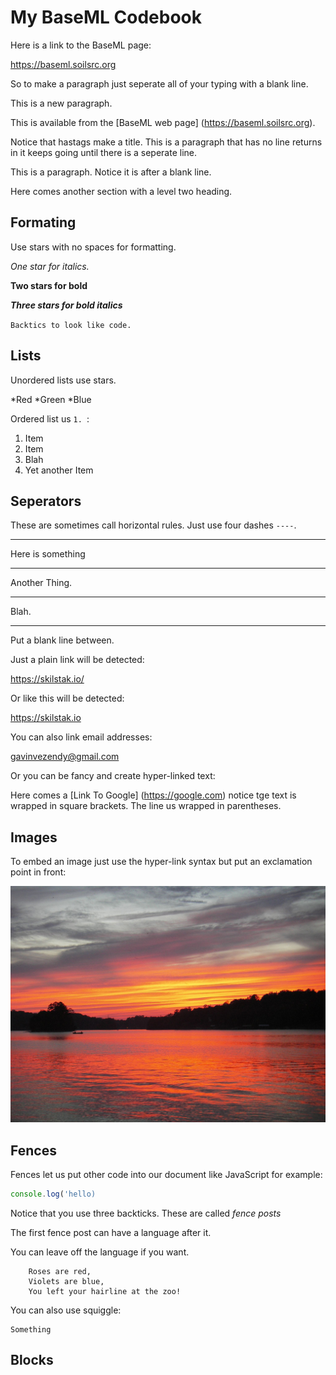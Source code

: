 # My BaseML Codebook

Here is a link to the BaseML page:

https://baseml.soilsrc.org

So to make a paragraph just seperate all of your typing with a blank line.

This is a new paragraph.

This is available from the [BaseML web page] (https://baseml.soilsrc.org).

Notice that hastags make a title.  This is a paragraph that has no line returns in it keeps going until there is a seperate line. 

This is a paragraph. Notice it is after a blank line.

Here comes another section with a level two heading.

## Formating

Use stars with no spaces for formatting.

*One star for italics.*

**Two stars for bold**

***Three stars for bold italics***

`Backtics to look like code.`

## Lists

Unordered lists use stars.

*Red
*Green
*Blue

Ordered list us `1. `:

1. Item
1. Item
1. Blah
1. Yet another Item

## Seperators

These are sometimes call horizontal rules. Just use four dashes `----`.

----


Here is something

----

Another Thing.

----

Blah.

----

Put a blank line between.

Just a plain link will be detected:

https://skilstak.io/

Or like this will be detected:

<https://skilstak.io>

You can also link email addresses:

<gavinvezendy@gmail.com>

Or you can be fancy and create hyper-linked text:

Here comes a [Link To Google] (https://google.com)
notice tge text is wrapped in square brackets. The line us wrapped in parentheses.

## Images

To embed an image just use the hyper-link syntax but put an exclamation point in front:

![Image of sunset on lake norman](./Sunset.jpg)

## Fences

Fences let us put other code into our document like JavaScript for example:

```js
console.log('hello)
```

Notice that you use three backticks. These are called *fence posts*

The first fence post can have a language after it.

You can leave off the language if you want.

```
    Roses are red,
    Violets are blue,
    You left your hairline at the zoo!
```


You can also use squiggle:

~~~
Something
~~~

## Blocks



